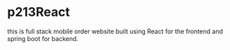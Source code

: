 # p213React
this is full stack mobile order website built using React for the frontend and spring boot for backend.

